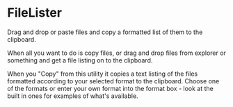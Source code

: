 # FileLister
Drag and drop or paste files and copy a formatted list of them to the clipboard.

When all you want to do is copy files, or drag and drop files from explorer or something and get a file listing on to the clipboard.

When you "Copy" from this utility it copies a text listing of the files formatted according to your selected format to the clipboard.
Choose one of the formats or enter your own format into the format box - look at the built in ones for examples of what's available.
